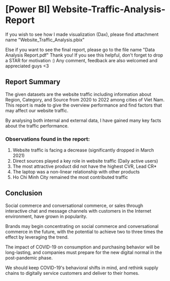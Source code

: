 # [Power BI] Website-Traffic-Analysis-Report

If you wish to see how I made visualization (Dax), please find attachment name "Website_Traffic_Analysis.pbix"

Else if you want to see the final report, please go to the file name "Data Analysis Report.pdf"
Thank you! If you see this helpful, don't forget to drop a STAR for motivation :) Any comment, feedback are also welcomed and appreciated guys <3

## Report Summary
The given datasets are the website traffic including information about Region, Category, and 
Source from 2020 to 2022 among cities of Viet Nam. This report is made to give the overview 
performance and find factors that may affect our website traffic.

By analysing both internal and external data, I have gained many key facts about the traffic performance.

### Observations found in the report:
1. Website traffic is facing a decrease (significantly dropped in March 2021)
2. Direct sources played a key role in website traffic (Daily active users)
3. The most attractive product did not have the highest CVR, Lead CR*
4. The laptop was a non-linear relationship with other products
5. Ho Chi Minh City remained the most contributed traffic

## Conclusion
Social commerce and conversational commerce, or sales through interactive chat and message 
channels with customers in the Internet environment, have grown in popularity.

Brands may begin concentrating on social commerce and conversational commerce in the 
future, with the potential to achieve two to three times the effect by leveraging the trend.

The impact of COVID-19 on consumption and purchasing behavior will be long-lasting, and 
companies must prepare for the new digital normal in the post-pandemic phase.

We should keep COVID-19's behavioral shifts in mind, and rethink supply chains to digitally 
service customers and deliver to their homes.
